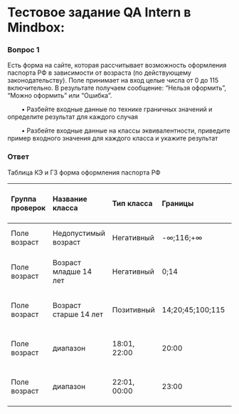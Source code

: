 # Тестовое задание QA Intern в Mindbox:
### Вопрос 1
Есть форма на сайте, которая рассчитывает возможность оформления паспорта РФ в зависимости
от возраста (по действующему законодательству). Поле принимает на вход целые числа от 0 до
115 включительно. В результате получаем сообщение: “Нельзя оформить”, “Можно оформить” или
“Ошибка”.

&nbsp;&nbsp;&nbsp;&nbsp;&nbsp;&nbsp;&nbsp;&nbsp;• Разбейте входные данные по технике граничных значений и определите результат для каждого
случая<br>

&nbsp;&nbsp;&nbsp;&nbsp;&nbsp;&nbsp;&nbsp;&nbsp;• Разбейте входные данные на классы эквивалентности, приведите пример входного значения
для каждого класса и укажите результат<br>


### Ответ

Таблица КЭ и ГЗ форма оформления паспорта РФ

|Группа проверок|Название класса|Тип класса|Границы|Тестовые данные внутри класса|Тестовые данные на границах|Пояснение и оптимизация|Результат|
|:-|:---------|:------|:--------------|:-------------|:--------|:-------|:------|
|Поле возраст |	Недопустимый возраст |	Негативный|	-∞;116;+∞|	|	Скорость автомобиля 45 км/ч|
|Поле возраст |Возраст младше 14 лет |	Негативный|	0;14|	08\:01, 08\:02, 11\:59, 12\:00 |	Скорость автомобиля 30 км/ч|
|Поле возраст |Возраст старше 14 лет |	Позитивный|	14;20;45;100;115|	12\:01, 12\:02, 17\:59, 18\:00 |	Скорость автомобиля 40 км/ч|
|Поле возраст |	диапазон |	18\:01, 22\:00 |	20\:00 |	18\:01, 18\:02, 21\:59, 22\:00 |	Скорость автомобиля 25 км/ч|
|Поле возраст |	диапазон |	22\:01, 00\:00 |	23\:00 |	22\:01, 22\:02, 23\:59, 00\:00 |	Скорость автомобиля 45 км/ч|

